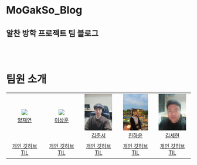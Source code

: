 # MoGakSo_Blog
## 알찬 방학 프로젝트 팀 블로그
<br>
<br>

# 팀원 소개
<table>
    <tr>
        <td align="center" width="130px">
        <a href="https://github.com/JAEYEONsss"><img height="100px" src="./img/양재연.jpeg"></a>
        <br/>
        <a href="https://github.com/JAEYEONsss">양재연</a>
        </td>
        <td align="center" width="130px">
        <a href="https://github.com/dlwlehd"><img height="100px" src="./img/이상훈.png"></a>
        <br/>
        <a href="https://github.com/dlwlehd">이상훈</a>
        </td>
        <td align="center" width="130px">
        <a href="https://github.com/js1022003"><img height="100px" src="./img/김준서.jpeg"></a>
        <br/>
        <a href="https://github.com/js1022003">김준서</a>
        </td>
        <td align="center" width="130px">
        <a href="https://github.com/hayoooon"><img height="100px" src="./img/진하윤.jpeg"></a>
        <br/>
        <a href="https://github.com/hayoooon">진하윤</a>
        </td>
        <td align="center" width="130px">
        <a href="https://github.com/NSRBSG"><img height="100px" src="./img/김세현.jpeg"></a>
        <br/>
        <a href="https://github.com/NSRBSG">김세현</a>
        </td>
    </tr>
    <tr height="50px">
        <td align="center">
            <a href="https://github.com/JAEYEONsss/TIL/tree/main/MOGAKSO">개인 깃허브 TIL</a>
        </td>
        <td align="center">
            <a href="https://github.com/dlwlehd/TIL">개인 깃허브 TIL</a>
        </td>
        <td align="center">
            <a href="https://github.com/js1022003/TIL">개인 깃허브 TIL</a>
        </td>
        <td align="center">
            <a href="https://github.com/hayoooon/23-1">개인 깃허브 TIL</a>
        </td>
        <td align="center">
            <a href="https://github.com/NSRBSG/blog ">개인 깃허브 TIL</a>
        </td>
        </td>
    </tr>
</table>